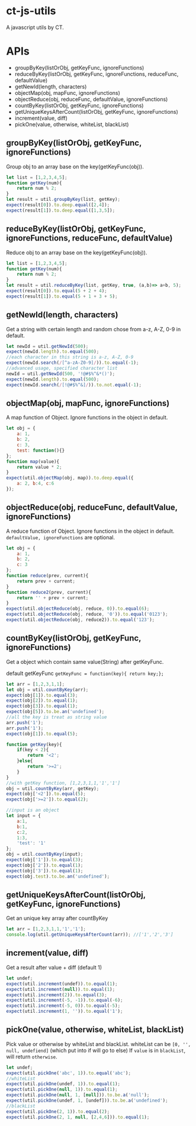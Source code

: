 ct-js-utils
===
A javascript utils by CT.

# APIs

* groupByKey(listOrObj, getKeyFunc, ignoreFunctions)
* reduceByKey(listOrObj, getKeyFunc, ignoreFunctions, reduceFunc, defaultValue)
* getNewId(length, characters)
* objectMap(obj, mapFunc, ignoreFunctions)
* objectReduce(obj, reduceFunc, defaultValue, ignoreFunctions)
* countByKey(listOrObj, getKeyFunc, ignoreFunctions)
* getUniqueKeysAfterCount(listOrObj, getKeyFunc, ignoreFunctions)
* increment(value, diff)
* pickOne(value, otherwise, whiteList, blackList)

## groupByKey(listOrObj, getKeyFunc, ignoreFunctions)
Group obj to an array base on the key(getKeyFunc(obj)).
```js
let list = [1,2,3,4,5];
function getKey(num){
    return num % 2;
}
let result = util.groupByKey(list, getKey);
expect(result[0]).to.deep.equal([2,4]);
expect(result[1]).to.deep.equal([1,3,5]);
```

## reduceByKey(listOrObj, getKeyFunc, ignoreFunctions, reduceFunc, defaultValue)
Reduce obj to an array base on the key(getKeyFunc(obj)).
```js
let list = [1,2,3,4,5];
function getKey(num){
    return num % 2;
}
let result = util.reduceByKey(list, getKey, true, (a,b)=> a+b, 5);
expect(result[0]).to.equal(5 + 2 + 4);
expect(result[1]).to.equal(5 + 1 + 3 + 5);
```

## getNewId(length, characters)
Get a string with certain length and random chose from a-z, A-Z, 0-9 in default.
```js
let newId = util.getNewId(500);
expect(newId.length).to.equal(500);
//each character in this string is a-z, A-Z, 0-9
expect(newId.search(/[^a-zA-Z0-9]/)).to.equal(-1);
//advanced usage, specified character list
newId = util.getNewId(500, '!@#$%^&*()');
expect(newId.length).to.equal(500);
expect(newId.search(/[!@#$%^&]/)).to.not.equal(-1);
```

## objectMap(obj, mapFunc, ignoreFunctions)
A map function of Object. Ignore functions in the object in default.
```js
let obj = {
    a: 1,
    b: 2,
    c: 3,
    test: function(){}
};
function map(value){
    return value * 2;
}
expect(util.objectMap(obj, map)).to.deep.equal({
    a: 2, b:4, c:6
});
```

## objectReduce(obj, reduceFunc, defaultValue, ignoreFunctions)
A reduce function of Object. Ignore functions in the object in default.
`defaultValue, ignoreFunctions` are optional.
```js
let obj = {
    a: 1,
    b: 2,
    c: 3
};
function reduce(prev, current){
    return prev + current;
}
function reduce2(prev, current){
    return '' + prev + current;
}
expect(util.objectReduce(obj, reduce, 0)).to.equal(6);
expect(util.objectReduce(obj, reduce, '0')).to.equal('0123');
expect(util.objectReduce(obj, reduce2)).to.equal('123');
```
## countByKey(listOrObj, getKeyFunc, ignoreFunctions)
Get a object which contain same value(String) after getKeyFunc.

default getKeyFunc
`getKeyFunc = function(key){ return key;};`

```js
let arr = [1,2,3,1,1];
let obj = util.countByKey(arr);
expect(obj[1]).to.equal(3);
expect(obj[2]).to.equal(1);
expect(obj[3]).to.equal(1);
expect(obj[5]).to.be.an('undefined');
//all the key is treat as string value
arr.push('1');
arr.push('1');
expect(obj[1]).to.equal(5);

function getKey(key){
    if(key < 2){
        return '<2';
    }else{
        return '>=2';
    }
}
//with getKey function, [1,2,3,1,1,'1','1']
obj = util.countByKey(arr, getKey);
expect(obj['<2']).to.equal(5);
expect(obj['>=2']).to.equal(2);

//input is an object
let input = {
    a:1,
    b:1,
    c:2,
    1:3,
    'test': '1'
};
obj = util.countByKey(input);
expect(obj['1']).to.equal(3);
expect(obj['2']).to.equal(1);
expect(obj['3']).to.equal(1);
expect(obj.test).to.be.an('undefined');

```
## getUniqueKeysAfterCount(listOrObj, getKeyFunc, ignoreFunctions)
Get an unique key array after countByKey
```js
let arr = [1,2,3,1,1,'1','1'];
console.log(util.getUniqueKeysAfterCount(arr)); //['1','2','3']
```
## increment(value, diff)
Get a result after value + diff (default 1)
```js
let undef;
expect(util.increment(undef)).to.equal(1);
expect(util.increment(null)).to.equal(1);
expect(util.increment(2)).to.equal(3);
expect(util.increment(-5, -1)).to.equal(-6);
expect(util.increment(-5, 0)).to.equal(-5);
expect(util.increment(1, '')).to.equal('1');
```
## pickOne(value, otherwise, whiteList, blackList)
Pick value or otherwise by whiteList and blackList.
whiteList can be `[0, '', null, undefiend]` (which put into if will go to else)
If `value` is in `blackList`, will return `otherwise`.
```js
let undef;
expect(util.pickOne('abc', 1)).to.equal('abc');
//whiteList
expect(util.pickOne(undef, 1)).to.equal(1);
expect(util.pickOne(null, 1)).to.equal(1);
expect(util.pickOne(null, 1, [null])).to.be.a('null');
expect(util.pickOne(undef, 1, [undef])).to.be.a('undefined');
//blackList
expect(util.pickOne(2, 1)).to.equal(2);
expect(util.pickOne(2, 1, null, [2,4,6])).to.equal(1);
